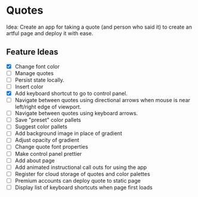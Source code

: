 # Quotes

Idea: Create an app for taking a quote (and person who said it) to create an artful page and deploy it with ease.

## Feature Ideas

- [x] Change font color
- [ ] Manage quotes
- [ ] Persist state locally.
- [ ] Insert color
- [x] Add keyboard shortcut to go to control panel.
- [ ] Navigate between quotes using directional arrows when mouse is near left/right edge of viewport.
- [ ] Navigate between quotes using keyboard arrows.
- [ ] Save "preset" color pallets
- [ ] Suggest color pallets
- [ ] Add background image in place of gradient
- [ ] Adjust opacity of gradient
- [ ] Change quote font properties
- [ ] Make control panel prettier
- [ ] Add about page
- [ ] Add animated instructional call outs for using the app
- [ ] Register for cloud storage of quotes and color palettes
- [ ] Premium accounts can deploy quote to static page
- [ ] Display list of keyboard shortcuts when page first loads
